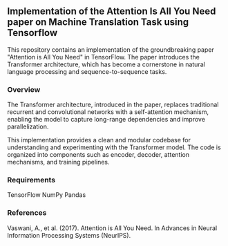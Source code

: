 ## Implementation of the Attention Is All You Need paper on Machine Translation Task using Tensorflow

This repository contains an implementation of the groundbreaking paper "Attention is All You Need" in TensorFlow. The paper introduces the Transformer architecture, which has become a cornerstone in natural language processing and sequence-to-sequence tasks.


### Overview
The Transformer architecture, introduced in the paper, replaces traditional recurrent and convolutional networks with a self-attention mechanism, enabling the model to capture long-range dependencies and improve parallelization.

This implementation provides a clean and modular codebase for understanding and experimenting with the Transformer model. The code is organized into components such as encoder, decoder, attention mechanisms, and training pipelines.



### Requirements
TensorFlow 
NumPy
Pandas


### References
Vaswani, A., et al. (2017). Attention is All You Need. In Advances in Neural Information Processing Systems (NeurIPS).
